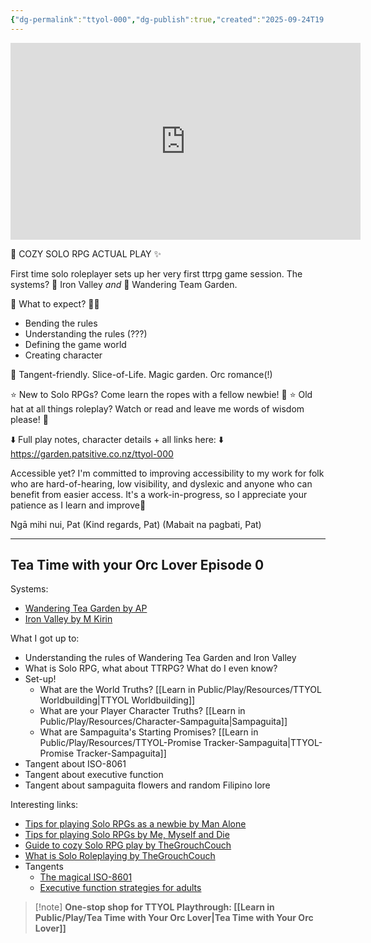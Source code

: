 ```yaml
---
{"dg-permalink":"ttyol-000","dg-publish":true,"created":"2025-09-24T19:34","updated":"2025-09-24T22:35","dg-path":"Play/Actual Plays/TTYOL-000 Setting up the game.md","permalink":"/ttyol-000/","dgPassFrontmatter":true,"noteIcon":"1"}
---
```



<iframe width="560" height="315" src="https://www.youtube-nocookie.com/embed/_11q7e3NX00?si=h8vAgQdK5o0cP620" title="YouTube video player" frameborder="0" allow="accelerometer; autoplay; clipboard-write; encrypted-media; gyroscope; picture-in-picture; web-share" referrerpolicy="strict-origin-when-cross-origin" allowfullscreen></iframe>

🎲 COZY SOLO RPG ACTUAL PLAY ✨ 

First time solo roleplayer sets up her very first ttrpg game session.
The systems? 🔮 Iron Valley _and_ 🪻 Wandering Team Garden.

🤔 What to expect? ✍🏾
- Bending the rules
- Understanding the rules (???)
- Defining the game world 
- Creating character
 
🎉 Tangent-friendly. Slice-of-Life. Magic garden. Orc romance(!) 

⭐ New to Solo RPGs? Come learn the ropes with a fellow newbie! 🤔 
⭐ Old hat at all things roleplay? Watch or read and leave me words of wisdom please! 💌

⬇️ Full play notes, character details + all links here: ⬇️
https://garden.patsitive.co.nz/ttyol-000

Accessible yet? I'm committed to improving accessibility to my work for folk who are hard-of-hearing, low visibility, and dyslexic and anyone who can benefit from easier access. It's a work-in-progress, so I appreciate your patience as I learn and improve💖

Ngā mihi nui, Pat 
(Kind regards, Pat)
(Mabait na pagbati, Pat)

--- 

## Tea Time with your Orc Lover  Episode 0

Systems: 
- [Wandering Tea Garden by AP](https://ap-cartography.itch.io/the-wandering-tea-garden)
- [Iron Valley by M Kirin](https://mkirin.itch.io/iron-valley)

What I got up to: 
- Understanding the rules of Wandering Tea Garden and Iron Valley 
- What is Solo RPG, what about TTRPG? What do I even know? 
- Set-up! 
	- What are the World Truths? [[Learn in Public/Play/Resources/TTYOL Worldbuilding\|TTYOL Worldbuilding]]
	- What are your Player Character Truths? [[Learn in Public/Play/Resources/Character-Sampaguita\|Sampaguita]]
	- What are Sampaguita's Starting Promises? [[Learn in Public/Play/Resources/TTYOL-Promise Tracker-Sampaguita\|TTYOL-Promise Tracker-Sampaguita]]
- Tangent about ISO-8061
- Tangent about executive function 
- Tangent about sampaguita flowers and random Filipino lore

Interesting links: 
- [Tips for playing Solo RPGs as a newbie by Man Alone](https://youtu.be/fZbr9Id1Zlw?si=Hfd0G6F0TGCMuiMa)
- [Tips for playing Solo RPGs by Me, Myself and Die](https://youtu.be/dgVtt8jC2aA?si=mmU9AOTYmU4OlvWA)
- [Guide to cozy Solo RPG play by TheGrouchCouch](https://youtu.be/Wsh9vzJI2S8?si=ZJCb1gbeJ3WVOkUN)
- [What is Solo Roleplaying by TheGrouchCouch](https://youtu.be/1fC5kLgFva0?si=CDBtuM7dfJCXz8UP)
- Tangents
	- [The magical ISO-8601](https://www.iso.org/iso-8601-date-and-time-format.html)
	- [Executive function strategies for adults](https://theadultspeechtherapyworkbook.com/executive-functioning-activities-for-adults/)

> [!note] **One-stop shop for TTYOL Playthrough: [[Learn in Public/Play/Tea Time with Your Orc Lover\|Tea Time with Your Orc Lover]]**

